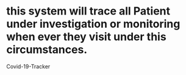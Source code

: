 # this system will trace all Patient under investigation or monitoring when ever they visit under this circumstances.
Covid-19-Tracker
